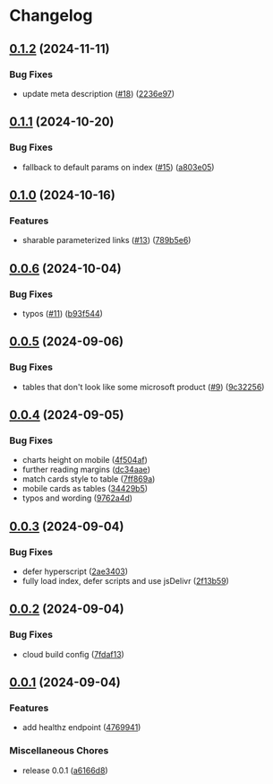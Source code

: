 # Changelog

## [0.1.2](https://github.com/shanehull/debtrecyclingcalc.com/compare/v0.1.1...v0.1.2) (2024-11-11)


### Bug Fixes

* update meta description ([#18](https://github.com/shanehull/debtrecyclingcalc.com/issues/18)) ([2236e97](https://github.com/shanehull/debtrecyclingcalc.com/commit/2236e97ed1b0af6a5a0e022d515f886719fb8a20))

## [0.1.1](https://github.com/shanehull/debtrecyclingcalc.com/compare/v0.1.0...v0.1.1) (2024-10-20)


### Bug Fixes

* fallback to default params on index ([#15](https://github.com/shanehull/debtrecyclingcalc.com/issues/15)) ([a803e05](https://github.com/shanehull/debtrecyclingcalc.com/commit/a803e0536eb80aa925d7a35f3e703e67436fdd28))

## [0.1.0](https://github.com/shanehull/debtrecyclingcalc.com/compare/v0.0.6...v0.1.0) (2024-10-16)


### Features

* sharable parameterized links ([#13](https://github.com/shanehull/debtrecyclingcalc.com/issues/13)) ([789b5e6](https://github.com/shanehull/debtrecyclingcalc.com/commit/789b5e681ef0537a680731af18845cc67920525c))

## [0.0.6](https://github.com/shanehull/debtrecyclingcalc.com/compare/v0.0.5...v0.0.6) (2024-10-04)


### Bug Fixes

* typos ([#11](https://github.com/shanehull/debtrecyclingcalc.com/issues/11)) ([b93f544](https://github.com/shanehull/debtrecyclingcalc.com/commit/b93f544e66137ecc37f0eba27ffde2bbc2499499))

## [0.0.5](https://github.com/shanehull/debtrecyclingcalc.com/compare/v0.0.4...v0.0.5) (2024-09-06)


### Bug Fixes

* tables that don't look like some microsoft product ([#9](https://github.com/shanehull/debtrecyclingcalc.com/issues/9)) ([9c32256](https://github.com/shanehull/debtrecyclingcalc.com/commit/9c32256fb67e4a9ad1aae2472efa7d10dbb76721))

## [0.0.4](https://github.com/shanehull/debtrecyclingcalc.com/compare/v0.0.3...v0.0.4) (2024-09-05)


### Bug Fixes

* charts height on mobile ([4f504af](https://github.com/shanehull/debtrecyclingcalc.com/commit/4f504afc2838db1d15106927a58540194e20ab82))
* further reading margins ([dc34aae](https://github.com/shanehull/debtrecyclingcalc.com/commit/dc34aaee2831f32cc665593286beab8a185fd7ea))
* match cards style to table ([7ff869a](https://github.com/shanehull/debtrecyclingcalc.com/commit/7ff869afc3ed8d334072f744b8f58b8bc1b2b70a))
* mobile cards as tables ([34429b5](https://github.com/shanehull/debtrecyclingcalc.com/commit/34429b53dd1b7d1d5e5615c781cadd302bfaea14))
* typos and wording ([9762a4d](https://github.com/shanehull/debtrecyclingcalc.com/commit/9762a4df25a6f16ff0ecace71ad1aac59e8034bc))

## [0.0.3](https://github.com/shanehull/debtrecyclingcalc.com/compare/v0.0.2...v0.0.3) (2024-09-04)


### Bug Fixes

* defer hyperscript ([2ae3403](https://github.com/shanehull/debtrecyclingcalc.com/commit/2ae34031e18bf242ae40e73e5a191a1ce7bfc5c1))
* fully load index, defer scripts and use jsDelivr ([2f13b59](https://github.com/shanehull/debtrecyclingcalc.com/commit/2f13b598284da78e727e7ce59628f900a3305542))

## [0.0.2](https://github.com/shanehull/debtrecyclingcalc.com/compare/v0.0.1...v0.0.2) (2024-09-04)


### Bug Fixes

* cloud build config ([7fdaf13](https://github.com/shanehull/debtrecyclingcalc.com/commit/7fdaf130311336d97155be3c0f81dd5fb4d585c5))

## [0.0.1](https://github.com/shanehull/debtrecyclingcalc.com/compare/v0.0.1...v0.0.1) (2024-09-04)


### Features

* add healthz endpoint ([4769941](https://github.com/shanehull/debtrecyclingcalc.com/commit/476994127a7a24dc7fe000ec9f99089f39dad058))


### Miscellaneous Chores

* release 0.0.1 ([a6166d8](https://github.com/shanehull/debtrecyclingcalc.com/commit/a6166d8931cf0fd49a5766f0d48323cfb5c4de69))
